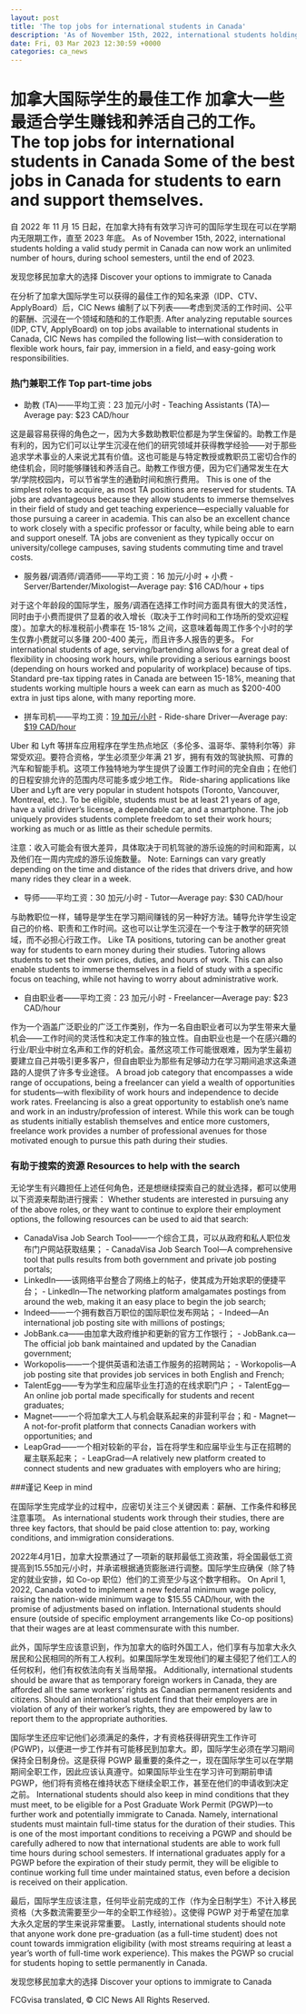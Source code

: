 ```yaml
---
layout: post
title: 'The top jobs for international students in Canada'
description: 'As of November 15th, 2022, international students holding a valid study permit in Canada can now work an unlimited number of hours, during school semesters, until the end of 2023. Discover your options to immigrate to Canada After analyzing reputable sources (IDP, CTV, ApplyBoard) on top jobs available to international students in Canada, CIC News […]'
date: Fri, 03 Mar 2023 12:30:59 +0000
categories: ca_news
---
```


# 加拿大国际学生的最佳工作 加拿大一些最适合学生赚钱和养活自己的工作。	The top jobs for international students in Canada Some of the best jobs in Canada for students to earn and support themselves.
自 2022 年 11 月 15 日起，在加拿大持有有效学习许可的国际学生现在可以在学期内无限期工作，直至 2023 年底。	As of November 15th, 2022, international students holding a valid study permit in Canada can now work an unlimited number of hours, during school semesters, until the end of 2023.
	
发现您移民加拿大的选择	Discover your options to immigrate to Canada
	
在分析了加拿大国际学生可以获得的最佳工作的知名来源（IDP、CTV、ApplyBoard）后，CIC News 编制了以下列表——考虑到灵活的工作时间、公平的薪酬、沉浸在一个领域和随和的工作职责.	After analyzing reputable sources (IDP, CTV, ApplyBoard) on top jobs available to international students in Canada, CIC News has compiled the following list—with consideration to flexible work hours, fair pay, immersion in a field, and easy-going work responsibilities.
	
### 热门兼职工作	Top part-time jobs
	
- 助教 (TA)——平均工资：23 加元/小时	-   Teaching Assistants (TA)—Average pay: $23 CAD/hour
	
这是最容易获得的角色之一，因为大多数助教职位都是为学生保留的。助教工作是有利的，因为它们可以让学生沉浸在他们的研究领域并获得教学经验——对于那些追求学术事业的人来说尤其有价值。这也可能是与特定教授或教职员工密切合作的绝佳机会，同时能够赚钱和养活自己。助教工作很方便，因为它们通常发生在大学/学院校园内，可以节省学生的通勤时间和旅行费用。	This is one of the simplest roles to acquire, as most TA positions are reserved for students. TA jobs are advantageous because they allow students to immerse themselves in their field of study and get teaching experience—especially valuable for those pursuing a career in academia. This can also be an excellent chance to work closely with a specific professor or faculty, while being able to earn and support oneself. TA jobs are convenient as they typically occur on university/college campuses, saving students commuting time and travel costs.
	
- 服务器/调酒师/调酒师——平均工资：16 加元/小时 + 小费	-   Server/Bartender/Mixologist—Average pay: $16 CAD/hour + tips
	
对于这个年龄段的国际学生，服务/调酒在选择工作时间方面具有很大的灵活性，同时由于小费而提供了显着的收入增长（取决于工作时间和工作场所的受欢迎程度）。加拿大的标准税前小费率在 15-18% 之间，这意味着每周工作多个小时的学生仅靠小费就可以多赚 200-400 美元，而且许多人报告的更多。	For international students of age, serving/bartending allows for a great deal of flexibility in choosing work hours, while providing a serious earnings boost (depending on hours worked and popularity of workplace) because of tips. Standard pre-tax tipping rates in Canada are between 15-18%, meaning that students working multiple hours a week can earn as much as $200-400 extra in just tips alone, with many reporting more.
	
- 拼车司机——平均工资：[19 加元/小时](https://ca.indeed.com/career/driver-(independent-contractor)/salaries?from=top_sb)	-   Ride-share Driver—Average pay: [$19 CAD/hour](https://ca.indeed.com/career/driver-(independent-contractor)/salaries?from=top_sb)
	
Uber 和 Lyft 等拼车应用程序在学生热点地区（多伦多、温哥华、蒙特利尔等）非常受欢迎。要符合资格，学生必须至少年满 21 岁，拥有有效的驾驶执照、可靠的汽车和智能手机。这项工作独特地为学生提供了设置工作时间的完全自由；在他们的日程安排允许的范围内尽可能多或少地工作。	Ride-sharing applications like Uber and Lyft are very popular in student hotspots (Toronto, Vancouver, Montreal, etc.). To be eligible, students must be at least 21 years of age, have a valid driver’s license, a dependable car, and a smartphone. The job uniquely provides students complete freedom to set their work hours; working as much or as little as their schedule permits.
	
注意：收入可能会有很大差异，具体取决于司机驾驶的游乐设施的时间和距离，以及他们在一周内完成的游乐设施数量。	Note: Earnings can vary greatly depending on the time and distance of the rides that drivers drive, and how many rides they clear in a week.
	
- 导师——平均工资：30 加元/小时	-   Tutor—Average pay: $30 CAD/hour
	
与助教职位一样，辅导是学生在学习期间赚钱的另一种好方法。辅导允许学生设定自己的价格、职责和工作时间。这也可以让学生沉浸在一个专注于教学的研究领域，而不必担心行政工作。	Like TA positions, tutoring can be another great way for students to earn money during their studies. Tutoring allows students to set their own prices, duties, and hours of work. This can also enable students to immerse themselves in a field of study with a specific focus on teaching, while not having to worry about administrative work.
	
- 自由职业者——平均工资：23 加元/小时	-   Freelancer—Average pay: $23 CAD/hour
	
作为一个涵盖广泛职业的广泛工作类别，作为一名自由职业者可以为学生带来大量机会——工作时间的灵活性和决定工作率的独立性。自由职业也是一个在感兴趣的行业/职业中树立名声和工作的好机会。虽然这项工作可能很艰难，因为学生最初要建立自己并吸引更多客户，但自由职业为那些有足够动力在学习期间追求这条道路的人提供了许多专业途径。	A broad job category that encompasses a wide range of occupations, being a freelancer can yield a wealth of opportunities for students—with flexibility of work hours and independence to decide work rates. Freelancing is also a great opportunity to establish one’s name and work in an industry/profession of interest. While this work can be tough as students initially establish themselves and entice more customers, freelance work provides a number of professional avenues for those motivated enough to pursue this path during their studies.
	
### 有助于搜索的资源	Resources to help with the search
	
无论学生有兴趣担任上述任何角色，还是想继续探索自己的就业选择，都可以使用以下资源来帮助进行搜索：	Whether students are interested in pursuing any of the above roles, or they want to continue to explore their employment options, the following resources can be used to aid that search:
	
- CanadaVisa Job Search Tool——一个综合工具，可以从政府和私人职位发布门户网站获取结果；	-   CanadaVisa Job Search Tool—A comprehensive tool that pulls results from both government and private job posting portals;
- LinkedIn——该网络平台整合了网络上的帖子，使其成为开始求职的便捷平台；	-   LinkedIn—The networking platform amalgamates postings from around the web, making it an easy place to begin the job search;
- Indeed——一个拥有数百万职位的国际职位发布网站；	-   Indeed—An international job posting site with millions of postings;
- JobBank.ca——由加拿大政府维护和更新的官方工作银行；	-   JobBank.ca—The official job bank maintained and updated by the Canadian government;
- Workopolis——一个提供英语和法语工作服务的招聘网站；	-   Workopolis—A job posting site that provides job services in both English and French;
- TalentEgg——专为学生和应届毕业生打造的在线求职门户；	-   TalentEgg—An online job portal made specifically for students and recent graduates;
- Magnet——一个将加拿大工人与机会联系起来的非营利平台；和	-   Magnet—A not-for-profit platform that connects Canadian workers with opportunities; and
- LeapGrad——一个相对较新的平台，旨在将学生和应届毕业生与正在招聘的雇主联系起来；	-   LeapGrad—A relatively new platform created to connect students and new graduates with employers who are hiring;
	
###谨记	Keep in mind
	
在国际学生完成学业的过程中，应密切关注三个关键因素：薪酬、工作条件和移民注意事项。	As international students work through their studies, there are three key factors, that should be paid close attention to: pay, working conditions, and immigration considerations.
	
2022年4月1日，加拿大投票通过了一项新的联邦最低工资政策，将全国最低工资提高到15.55加元/小时，并承诺根据通货膨胀进行调整。国际学生应确保（除了特定的就业安排，如 Co-op 职位）他们的工资至少与这个数字相称。	On April 1, 2022, Canada voted to implement a new federal minimum wage policy, raising the nation-wide minimum wage to $15.55 CAD/hour, with the promise of adjustments based on inflation. International students should ensure (outside of specific employment arrangements like Co-op positions) that their wages are at least commensurate with this number.
	
此外，国际学生应该意识到，作为加拿大的临时外国工人，他们享有与加拿大永久居民和公民相同的所有工人权利。如果国际学生发现他们的雇主侵犯了他们工人的任何权利，他们有权依法向有关当局举报。	Additionally, international students should be aware that as temporary foreign workers in Canada, they are afforded all the same workers’ rights as Canadian permanent residents and citizens. Should an international student find that their employers are in violation of any of their worker’s rights, they are empowered by law to report them to the appropriate authorities.
	
国际学生还应牢记他们必须满足的条件，才有资格获得研究生工作许可 (PGWP)，以便进一步工作并有可能移民到加拿大。即，国际学生必须在学习期间保持全日制身份。这是获得 PGWP 最重要的条件之一，现在国际学生可以在学期期间全职工作，因此应该认真遵守。如果国际毕业生在学习许可到期前申请 PGWP，他们将有资格在维持状态下继续全职工作，甚至在他们的申请收到决定之前。	International students should also keep in mind conditions that they must meet, to be eligible for a Post Graduate Work Permit (PGWP)—to further work and potentially immigrate to Canada. Namely, international students must maintain full-time status for the duration of their studies. This is one of the most important conditions to receiving a PGWP and should be carefully adhered to now that international students are able to work full time hours during school semesters. If international graduates apply for a PGWP before the expiration of their study permit, they will be eligible to continue working full time under maintained status, even before a decision is received on their application.
	
最后，国际学生应该注意，任何毕业前完成的工作（作为全日制学生）不计入移民资格（大多数流需要至少一年的全职工作经验）。这使得 PGWP 对于希望在加拿大永久定居的学生来说非常重要。	Lastly, international students should note that anyone work done pre-graduation (as a full-time student) does not count towards immigration eligibility (with most streams requiring at least a year’s worth of full-time work experience). This makes the PGWP so crucial for students hoping to settle permanently in Canada.
	
发现您移民加拿大的选择	Discover your options to immigrate to Canada
	

FCGvisa translated, © CIC News All Rights Reserved.
